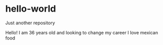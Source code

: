 # hello-world
Just another repository

Hello!  I am 36 years old and looking to change my career 
I love mexican food
